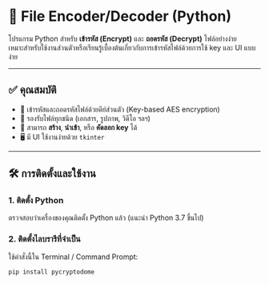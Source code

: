# 🔐 File Encoder/Decoder (Python)

โปรแกรม Python สำหรับ **เข้ารหัส (Encrypt)** และ **ถอดรหัส (Decrypt)** ไฟล์อย่างง่าย  
เหมาะสำหรับใช้งานส่วนตัวหรือเรียนรู้เบื้องต้นเกี่ยวกับการเข้ารหัสไฟล์ด้วยการใช้ key และ UI แบบง่าย

---

## ✅ คุณสมบัติ

- 🔑 เข้ารหัสและถอดรหัสไฟล์ด้วยคีย์ส่วนตัว (Key-based AES encryption)
- 📁 รองรับไฟล์ทุกชนิด (เอกสาร, รูปภาพ, วิดีโอ ฯลฯ)
- 🧰 สามารถ **สร้าง**, **นำเข้า**, หรือ **คัดลอก key** ได้
- 🖥️ มี UI ใช้งานง่ายด้วย `tkinter`

---

## 🛠️ การติดตั้งและใช้งาน

### 1. ติดตั้ง Python

ตรวจสอบว่าเครื่องของคุณติดตั้ง Python แล้ว (แนะนำ Python 3.7 ขึ้นไป)

### 2. ติดตั้งไลบรารีที่จำเป็น

ใช้คำสั่งนี้ใน Terminal / Command Prompt:

```bash
pip install pycryptodome
